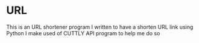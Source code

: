 # URL

This is an URL shortener program I written to have a shorten URL link using Python
I make used of CUTTLY API program to help me do so
